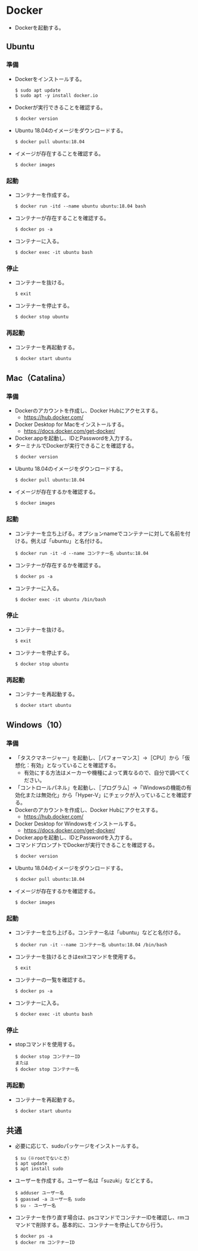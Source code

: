 # Docker
- Dockerを起動する。

## Ubuntu
### 準備
- Dockerをインストールする。
  ```
  $ sudo apt update
  $ sudo apt -y install docker.io
  ```
- Dockerが実行できることを確認する。
  ```
  $ docker version
  ```
- Ubuntu 18.04のイメージをダウンロードする。
  ```
  $ docker pull ubuntu:18.04
  ```
- イメージが存在することを確認する。
  ```
  $ docker images
  ```

### 起動
- コンテナーを作成する。
  ```
  $ docker run -itd --name ubuntu ubuntu:18.04 bash
  ```
- コンテナーが存在することを確認する。
  ```
  $ docker ps -a
  ```
- コンテナーに入る。
  ```
  $ docker exec -it ubuntu bash
  ```

### 停止
- コンテナーを抜ける。
  ```
  $ exit
  ```
- コンテナーを停止する。
  ```
  $ docker stop ubuntu
  ```

### 再起動
- コンテナーを再起動する。
  ```
  $ docker start ubuntu
  ```

## Mac（Catalina）
### 準備
- Dockerのアカウントを作成し、Docker Hubにアクセスする。
  - https://hub.docker.com/
- Docker Desktop for Macをインストールする。
  - https://docs.docker.com/get-docker/
- Docker.appを起動し、IDとPasswordを入力する。
- ターミナルでDockerが実行できることを確認する。
  ```
  $ docker version
  ```
- Ubuntu 18.04のイメージをダウンロードする。
  ```
  $ docker pull ubuntu:18.04
  ```
- イメージが存在するかを確認する。
  ```
  $ docker images
  ```

### 起動
- コンテナーを立ち上げる。オプションnameでコンテナーに対して名前を付ける。例えば「ubuntu」と名付ける。
  ```
  $ docker run -it -d --name コンテナー名 ubuntu:18.04
  ```
- コンテナーが存在するかを確認する。
  ```
  $ docker ps -a
  ```
- コンテナーに入る。
  ```
  $ docker exec -it ubuntu /bin/bash
  ```

### 停止
- コンテナーを抜ける。
  ```
  $ exit
  ```
- コンテナーを停止する。
  ```
  $ docker stop ubuntu
  ```    

### 再起動
- コンテナーを再起動する。
  ```
  $ docker start ubuntu
  ```

## Windows（10）
### 準備
- 「タスクマネージャー」を起動し、［パフォーマンス］→［CPU］から「仮想化：有効」となっていることを確認する。
  - 有効にする方法はメーカーや機種によって異なるので、自分で調べてください。
- 「コントロールパネル」を起動し、［プログラム］→「Windowsの機能の有効化または無効化」から「Hyper-V」にチェックが入っていることを確認する。
- Dockerのアカウントを作成し、Docker Hubにアクセスする。
  - https://hub.docker.com/
- Docker Desktop for Windowsをインストールする。
  - https://docs.docker.com/get-docker/
- Docker.appを起動し、IDとPasswordを入力する。
- コマンドプロンプトでDockerが実行できることを確認する。
  ```
  $ docker version
  ```
- Ubuntu 18.04のイメージをダウンロードする。
  ```
  $ docker pull ubuntu:18.04
  ```
- イメージが存在するかを確認する。
  ```
  $ docker images
  ```

### 起動
- コンテナーを立ち上げる。コンテナー名は「ubuntu」などと名付ける。
  ```
  $ docker run -it --name コンテナー名 ubuntu:18.04 /bin/bash 
  ```
- コンテナーを抜けるときはexitコマンドを使用する。
  ```
  $ exit
  ```
- コンテナーの一覧を確認する。
  ```
  $ docker ps -a
  ```
- コンテナーに入る。
  ```
  $ docker exec -it ubuntu bash
  ```

### 停止
- stopコマンドを使用する。
  ```
  $ docker stop コンテナーID
  または
  $ docker stop コンテナー名
  ```

### 再起動
- コンテナーを再起動する。
  ```
  $ docker start ubuntu
  ```

## 共通
- 必要に応じて、sudoパッケージをインストールする。
  ```
  $ su（※rootでないとき）
  $ apt update
  $ apt install sudo
  ```
- ユーザーを作成する。ユーザー名は「suzuki」などとする。
  ```
  $ adduser ユーザー名
  $ gpasswd -a ユーザー名 sudo
  $ su - ユーザー名
  ```
- コンテナーを作り直す場合は、psコマンドでコンテナーIDを確認し、rmコマンドで削除する。基本的に、コンテナーを停止してから行う。
  ```
  $ docker ps -a
  $ docker rm コンテナーID
  ```
